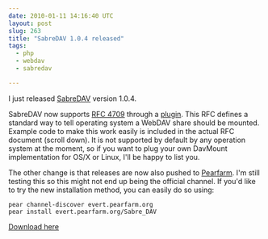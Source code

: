 ```yaml
---
date: 2010-01-11 14:16:40 UTC
layout: post
slug: 263
title: "SabreDAV 1.0.4 released"
tags:
  - php
  - webdav
  - sabredav

---
```

<p>I just released <a href="http://code.google.com/p/sabredav/">SabreDAV</a> version 1.0.4.</p>

<p>SabreDAV now supports <a href="http://greenbytes.de/tech/webdav/rfc4709.html">RFC 4709</a> through a <a href="http://code.google.com/p/sabredav/wiki/DavMount">plugin</a>. This RFC defines a standard way to tell operating system a WebDAV share should be mounted. Example code to make this work easily is included in the actual RFC document (scroll down). It is not supported by default by any operation system at the moment, so if you want to plug your own DavMount implementation for OS/X or Linux, I'll be happy to list you.</p>

<p>The other change is that releases are now also pushed to <a href="http://pearfarm.org/evert/Sabre_DAV">Pearfarm</a>. I'm still testing this so this might not end up being the official channel. If you'd like to try the new installation method, you can easily do so using:</p>

```
pear channel-discover evert.pearfarm.org
pear install evert.pearfarm.org/Sabre_DAV

```

<p><a href="http://code.google.com/p/sabredav/downloads/list">Download here</a></p>
